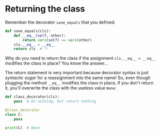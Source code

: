 # Returning the class

Remember the decorator `sane_equals` that you defined:

```py
def sane_equals(cls):
    def __eq__(self, other):
        return vars(self) == vars(other)
    cls.__eq__ = __eq__
    return cls  # ?!
```

Why do you need to return the class if the assignment `cls.__eq__ = __eq__` modifies the class in place?
You know the answer...

The return statement is very important because decorator syntax is _just syntactic sugar_ for a reassignment into the same name!
So, even though plugging the method `__eq__` modifies the class in place, if you don't return it, you'll overwrite the class with the useless value `None`:

```py
def class_decorator(cls):
    pass  # Do nothing, but return nothing

@class_decorator
class C:
    pass

print(C)  # None
```
